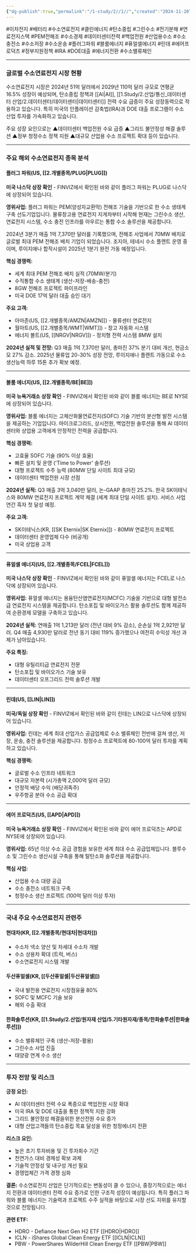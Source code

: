 ```yaml
---
{"dg-publish":true,"permalink":"/1-study/2//1//","created":"2024-11-20T21:02:27.513+09:00","updated":"2025-08-06T17:22:11.665+09:00"}
---
```


#이차전지 #배터리 #수소연료전지 #클린에너지 #탄소중립 #그린수소 #전기분해 #연료전지스택 #PEM전해조 #수소경제 #데이터센터전력 #백업전원 #산업용수소 #수소충전소 #수소저장 #수소운송 #플러그파워 #블룸에너지 #퓨얼셀에너지 #린데 #에어프로덕츠 #정부지원정책 #IRA #DOE대출 #에너지전환 #수소밸류체인

---
### 글로벌 수소연료전지 시장 현황

수소연료전지 시장은 2024년 51억 달러에서 2029년 110억 달러 규모로 연평균 16.5% 성장이 예상되며, 탄소중립 정책과 [[AI\|AI]], [[1.Study/2.산업/통신_데이터센터 산업/2.데이터센터/데이터센터\|데이터센터]] 전력 수요 급증이 주요 성장동력으로 작용하고 있습니다. 특히 미국의 인플레이션 감축법(IRA)과 DOE 대출 프로그램이 수소 산업 투자를 가속화하고 있습니다.

주요 성장 요인으로는 ▲데이터센터 백업전원 수요 급증 ▲그리드 불안정성 해결 솔루션 ▲정부 청정수소 정책 지원 ▲대규모 산업용 수소 프로젝트 확대 등이 있습니다.

---

### 주요 해외 수소연료전지 종목 분석

#### **플러그 파워(US, [[2.개별종목/PLUG\|PLUG]])**

**미국 나스닥 상장 확인** - FINVIZ에서 확인된 바와 같이 플러그 파워는 PLUG로 나스닥에 상장되어 있습니다.

**영위사업:** 플러그 파워는 PEM(양성자교환막) 전해조 기술을 기반으로 한 수소 생태계 구축 선도기업입니다. 물류창고용 연료전지 지게차부터 시작해 현재는 그린수소 생산, 연료전지 시스템, 수소 충전 인프라를 아우르는 통합 수소 솔루션을 제공합니다.

2024년 3분기 매출 1억 7,370만 달러를 기록했으며, 전해조 사업에서 70MW 배치로 글로벌 최대 PEM 전해조 배치 기업이 되었습니다. 조지아, 테네시 수소 플랜트 운영 중이며, 루이지애나 합작시설이 2025년 1분기 완전 가동 예정입니다.

**핵심 경쟁력:**

- 세계 최대 PEM 전해조 배치 실적 (70MW/분기)
- 수직통합 수소 생태계 (생산-저장-배송-충전)
- 8GW 전해조 프로젝트 파이프라인
- 미국 DOE 17억 달러 대출 승인 대기

**주요 고객:**

- 아마존(US, [[2.개별종목/AMZN\|AMZN]]) - 물류센터 연료전지
- 월마트(US, [[2.개별종목/WMT\|WMT]]) - 창고 자동화 시스템
- 에너지 볼트(US, [[NRGV\|NRGV]]) - 정치형 전력 시스템 8MW 설치

**2024년 실적 및 전망:** Q3 매출 1억 7,370만 달러, 총마진 37% 분기 대비 개선, 현금소모 27% 감소. 2025년 물류업 20-30% 성장 전망, 루이지애나 플랜트 가동으로 수소 생산능력 하루 15톤 추가 확보 예정.

---

#### **블룸 에너지(US, [[2.개별종목/BE\|BE]])**

**미국 뉴욕거래소 상장 확인** - FINVIZ에서 확인된 바와 같이 블룸 에너지는 BE로 NYSE에 상장되어 있습니다.

**영위사업:** 블룸 에너지는 고체산화물연료전지(SOFC) 기술 기반의 분산형 발전 시스템을 제공하는 기업입니다. 마이크로그리드, 상시전원, 백업전원 솔루션을 통해 AI 데이터센터와 상업용 고객에게 안정적인 전력을 공급합니다.

**핵심 경쟁력:**

- 고효율 SOFC 기술 (90% 이상 효율)
- 빠른 설치 및 운영 ('Time to Power' 솔루션)
- 대형 프로젝트 수주 능력 (80MW 단일 사이트 최대 규모)
- 데이터센터 백업전원 시장 선점

**2024년 실적:** Q3 매출 3억 3,040만 달러, 논-GAAP 총마진 25.2%. 한국 SK이테닉스와 80MW 연료전지 프로젝트 계약 체결 (세계 최대 단일 사이트 설치). 서비스 사업 연간 흑자 첫 달성 예정.

**주요 고객:**

- SK이테닉스(KR, [[SK Eternix\|SK Eternix]]) - 80MW 연료전지 프로젝트
- 데이터센터 운영업체 다수 (비공개)
- 미국 상업용 고객

---

#### **퓨얼셀 에너지(US, [[2.개별종목/FCEL\|FCEL]])**

**미국 나스닥 상장 확인** - FINVIZ에서 확인된 바와 같이 퓨얼셀 에너지는 FCEL로 나스닥에 상장되어 있습니다.

**영위사업:** 퓨얼셀 에너지는 용융탄산염연료전지(MCFC) 기술을 기반으로 대형 발전소급 연료전지 시스템을 제공합니다. 탄소포집 및 바이오가스 활용 솔루션도 함께 제공하여 순환경제 모델을 구축하고 있습니다.

**2024년 실적:** 연매출 1억 1,213만 달러 (전년 대비 9% 감소), 순손실 1억 2,921만 달러. Q4 매출 4,930만 달러로 전년 동기 대비 119% 증가했으나 여전히 수익성 개선 과제가 남아있습니다.

**주요 특징:**

- 대형 유틸리티급 연료전지 전문
- 탄소포집 및 바이오가스 기술 보유
- 데이터센터 오프그리드 전력 솔루션 개발

---

#### **린데(US, [[LIN\|LIN]])**

**미국/독일 상장 확인** - FINVIZ에서 확인된 바와 같이 린데는 LIN으로 나스닥에 상장되어 있습니다.

**영위사업:** 린데는 세계 최대 산업가스 공급업체로 수소 밸류체인 전반에 걸쳐 생산, 저장, 운송, 충전 솔루션을 제공합니다. 청정수소 프로젝트에 80-100억 달러 투자를 계획하고 있습니다.

**핵심 경쟁력:**

- 글로벌 수소 인프라 네트워크
- 대규모 자본력 (시가총액 2,000억 달러 규모)
- 안정적 배당 수익 (배당귀족주)
- 우주항공 분야 수소 공급 확대

---

#### **에어 프로덕츠(US, [[APD\|APD]])**

**미국 뉴욕거래소 상장 확인** - FINVIZ에서 확인된 바와 같이 에어 프로덕츠는 APD로 NYSE에 상장되어 있습니다.

**영위사업:** 65년 이상 수소 공급 경험을 보유한 세계 최대 수소 공급업체입니다. 블루수소 및 그린수소 생산시설 구축을 통해 탈탄소화 솔루션을 제공합니다.

**핵심 사업:**

- 산업용 수소 대량 공급
- 수소 충전소 네트워크 구축
- 청정수소 생산 프로젝트 (100억 달러 이상 투자)

---

### 국내 주요 수소연료전지 관련주

#### **현대차(KR, [[2.개별종목/현대차\|현대차]])**

- 수소차 넥소 양산 및 차세대 수소차 개발
- 수소 상용차 확대 (트럭, 버스)
- 수소연료전지 시스템 개발

#### **두산퓨얼셀(KR, [[두산퓨얼셀\|두산퓨얼셀]])**

- 국내 발전용 연료전지 시장점유율 80%
- SOFC 및 MCFC 기술 보유
- 해외 수출 확대

#### **한화솔루션(KR, [[1.Study/2.산업/원자재 산업/5.기타원자재/종목/한화솔루션\|한화솔루션]])**

- 수소 밸류체인 구축 (생산-저장-활용)
- 그린수소 사업 진출
- 태양광 연계 수소 생산

---

### 투자 전망 및 리스크

**긍정 요인:**

- AI 데이터센터 전력 수요 폭증으로 백업전원 시장 확대
- 미국 IRA 및 DOE 대출을 통한 정책적 지원 강화
- 그리드 불안정성 해결을위한 분산전원 수요 증가
- 대형 산업고객들의 탄소중립 목표 달성을 위한 청정에너지 전환

**리스크 요인:**

- 높은 초기 투자비용 및 긴 투자회수 기간
- 천연가스 대비 경제성 확보 과제
- 기술적 안정성 및 내구성 개선 필요
- 경쟁업체간 가격 경쟁 심화

**결론:** 수소연료전지 산업은 단기적으로는 변동성이 클 수 있으나, 중장기적으로는 에너지 전환과 데이터센터 전력 수요 증가로 인한 구조적 성장이 예상됩니다. 특히 플러그 파워와 블룸 에너지는 기술력과 프로젝트 수주 실적을 바탕으로 시장 선도 지위를 유지할 것으로 전망됩니다.

**관련 ETF:**

- HDRO - Defiance Next Gen H2 ETF [[HDRO\|HDRO]]
- ICLN - iShares Global Clean Energy ETF [[ICLN\|ICLN]]
- PBW - PowerShares WilderHill Clean Energy ETF [[PBW\|PBW]]